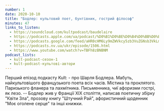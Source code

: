 ```yaml
---
number: 1
date: 2020-10-10
title: "Бодлер: культовий поет, бунтівник, гострий філософ"
minutes: 47
links_to_listen:
  - https://soundcloud.com/kultpodcast/baudelaire
  - https://podcasts.apple.com/ua/podcast/%D0%B1%D0%BE%D0%B4%D0%BB%D0%B5%D1%80-%D0%BA%D1%83%D0%BB%D1%8C%D1%82%D0%BE%D0%B2%D0%B8%D0%B9-%D0%BF%D0%BE%D0%B5%D1%82-%D0%B1%D1%83%D0%BD%D1%82%D1%96%D0%B2%D0%BD%D0%B8%D0%BA-%D0%B3%D0%BE%D1%81%D1%82%D1%80%D0%B8%D0%B9-%D1%84%D1%96%D0%BB%D0%BE%D1%81%D0%BE%D1%84/id1581339249?i=1000532083269
  - https://podcasts.google.com/feed/aHR0cHM6Ly9mZWVkcy5zb3VuZGNsb3VkLmNvbS91c2Vycy9zb3VuZGNsb3VkOnVzZXJzOjg5MjM3MjAyNy9zb3VuZHMucnNz/episode/dGFnOnNvdW5kY2xvdWQsMjAxMDp0cmFja3MvOTA4MzQ1MjUx
  - https://podcasts.nv.ua/ukr/episode/1506.html
  - https://www.youtube.com/watch?v=TBFh8zBNBNM
podcast_lists:
  - kult-podcast-сезон-1
  - kult-podcast-культові-автори
---
```


Перший епізод подкасту Kult: - про Шарля Бодлера. Мабуть, найкультовішого
французького поета всіх часів. Містика та проклятого.  Паризького фланера та
лахмітника. Письменника, чиї афоризми гострі, як лезо. -- Бодлер жив у Франції
ХІХ століття, написав поетичну збірку "Квіти Зла", прозову книгу "Штучний Рай",
афористичний щоденник "Моє оголене серце" та інші книжки.
